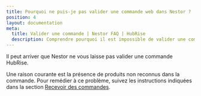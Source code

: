 ```yaml
---
title: Pourquoi ne puis-je pas valider une commande web dans Nestor ?
position: 4
layout: documentation
meta:
  title: Valider une commande | Nestor FAQ | HubRise
  description: Comprendre pourquoi il est impossible de valider une commande web dans Nestor.
---
```


Il peut arriver que Nestor ne vous laisse pas valider une commande HubRise.

Une raison courante est la présence de produits non reconnus dans la commande. Pour remédier à ce problème, suivez les instructions indiquées dans la section [Recevoir des commandes](/apps/nestor/commandes#recevoir-des-commandes).
